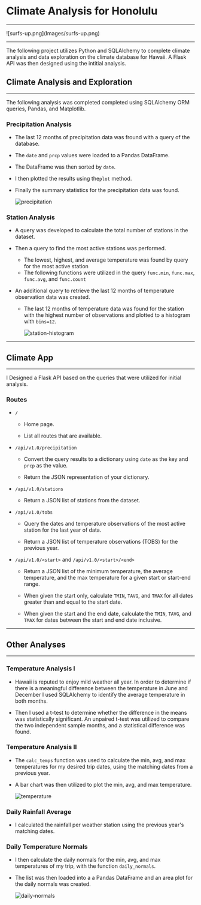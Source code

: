 # Climate Analysis for Honolulu
<hr>
![surfs-up.png](Images/surfs-up.png)
<hr>
The following project utilizes Python and SQLAlchemy to complete climate analysis and data exploration on the climate database for Hawaii.
A Flask API was then designed using the intitial analysis. 

## Climate Analysis and Exploration
<hr>
The following analysis was completed completed using SQLAlchemy ORM queries, Pandas, and Matplotlib.

### Precipitation Analysis

* The last 12 months of precipitation data was fround with a query of the database.
* The `date` and `prcp` values were loaded to a Pandas DataFrame.
* The DataFrame was then sorted by `date`.
* I then plotted the results using the`plot` method.
* Finally the summary statistics for the precipitation data was found.

  ![precipitation](images/prcp_bar.png)


### Station Analysis

* A query was developed to calculate the total number of stations in the dataset.
* Then a query to find the most active stations was performed.
  * The lowest, highest, and average temperature was found by query for the most active station
  * The following functions were utilized in the query `func.min`, `func.max`, `func.avg`, and `func.count`

* An additional query to retrieve the last 12 months of temperature observation data was created.
  * The last 12 months of temperature data was found for the station with the highest number of observations and plotted to a histogram with `bins=12`.

    ![station-histogram](images/tobs_hist.png)

- - -

## Climate App
<hr>
I Designed a Flask API based on the queries that were utilized for initial analysis.

### Routes

* `/`

  * Home page.

  * List all routes that are available.

* `/api/v1.0/precipitation`

  * Convert the query results to a dictionary using `date` as the key and `prcp` as the value.

  * Return the JSON representation of your dictionary.

* `/api/v1.0/stations`

  * Return a JSON list of stations from the dataset.

* `/api/v1.0/tobs`
  * Query the dates and temperature observations of the most active station for the last year of data.

  * Return a JSON list of temperature observations (TOBS) for the previous year.

* `/api/v1.0/<start>` and `/api/v1.0/<start>/<end>`

  * Return a JSON list of the minimum temperature, the average temperature, and the max temperature for a given start or start-end range.

  * When given the start only, calculate `TMIN`, `TAVG`, and `TMAX` for all dates greater than and equal to the start date.

  * When given the start and the end date, calculate the `TMIN`, `TAVG`, and `TMAX` for dates between the start and end date inclusive.

- - -

## Other Analyses
<hr>

### Temperature Analysis I

* Hawaii is reputed to enjoy mild weather all year. In order to determine if there is a meaningful difference between the temperature in June and December I used SQLAlchemy to identify the average temperature in both months. 

* Then I used a t-test to determine whether the difference in the means was statistically significant. An unpaired t-test was utilized to compare the two independent sample months, and a statistical difference was found. 

### Temperature Analysis II

* The `calc_temps` function was used to calculate the min, avg, and max temperatures for my desired trip dates, using the matching dates from a previous year.

* A bar chart was then utilized to plot the min, avg, and max temperature.

    ![temperature](images/avg_temp_yerr.png)

### Daily Rainfall Average

* I calculated the rainfall per weather station using the previous year's matching dates.


### Daily Temperature Normals

* I then calculate the daily normals for the min, avg, and max temperatures of my trip, with the function `daily_normals`.
* The list was then loaded into a a Pandas DataFrame and an area plot for the daily normals was created. 

  ![daily-normals](images/norms_area.png)

